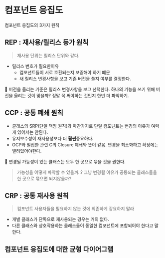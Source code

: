 # 컴포넌트 응집도

컴포넌트 응집도의 3가지 원칙
## REP : 재사용/릴리스 등가 원칙
> 재사용 단위는 릴리스 단위와 같다.
- 릴리스 번호가 필요한이유
  - 컴포넌트들이 서로 호환되는지 보증해야 하기 떄문
  - 새 릴리스 변경사항을 보고 기존 버전을 쓸지 여부를 결정한다.

🤔 
버전을 올리는 기준은 릴리스 변경사항을 보고 선택한다.
하나의 기능을 쓰기 위해 버전을 올리는 것이 맞을까?
정말 꼭 써야하는 것인지 한번 더 파악하기.

## CCP : 공통 폐쇄 원칙
- 클래스의 SRP(단일 책임 원칙)과 마찬가지로 단일 컴포넌트는 변경의 이유가 여럭 개 있어서는 안된다.
- 유지보수성이 재사용성보다 더 **훨씬**중요하다.
- OCP와 밀접한 관련 C의 Closure 폐쇄와 뜻이 같음. 변경을 최소화하고 확장에는 열려있어야한다.

🤔
변경될 가능성이 있는 클래스는 모두 한 곳으로 묶을 것을 권한다.
> 가능성을 어떻게 파악할 수 있을까..?
> 그냥 변경될 이유가 공통되는 클래스들을 한 곳으로 묶으면 되지않을까?
  
## CRP : 공통 재사용 원칙
> 컴포넌트 사용자들을 필요하지 않는 것에 의존하게 강요하지 말라

- 개별 클래스가 단독으로 재사용되는 경우는 거의 없다.
- 다른 클래스와 상호작용하는 클래스들이 동일한 컴포넌트에 포함되어야 한다고 말한다.

## 컴포넌트 응집도에 대한 균형 다이어그램
